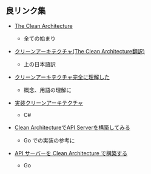 ## 良リンク集

- [The Clean Architecture](https://blog.cleancoder.com/uncle-bob/2012/08/13/the-clean-architecture.html)
	- 全ての始まり

- [クリーンアーキテクチャ(The Clean Architecture翻訳)](https://blog.tai2.net/the_clean_architecture.html)
	- 上の日本語訳

- [クリーンアーキテクチャ完全に理解した](https://gist.github.com/mpppk/609d592f25cab9312654b39f1b357c60)
	- 概念、用語の理解に

- [実装クリーンアーキテクチャ](https://qiita.com/nrslib/items/a5f902c4defc83bd46b8)
	- C#

- [Clean ArchitectureでAPI Serverを構築してみる](https://qiita.com/hirotakan/items/698c1f5773a3cca6193e)
	- Go での実装の参考に

- [API サーバーを Clean Architecture で構築する](https://tech-blog.optim.co.jp/entry/2019/01/29/173000)
	- Go
